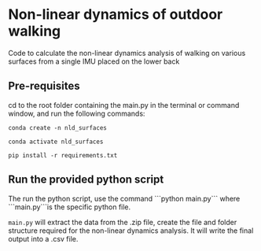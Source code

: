 <h1> Non-linear dynamics of outdoor walking </h1>
Code to calculate the non-linear dynamics analysis of walking on various surfaces from a single IMU placed on the lower back

<h2> Pre-requisites </h2>
cd to the root folder containing the main.py in the terminal or command window, and run the following commands:

```
conda create -n nld_surfaces 
```

```
conda activate nld_surfaces
```

```
pip install -r requirements.txt
```

<h2>Run the provided python script </h2>
The run the python script, use the command ```python main.py``` where ```main.py```is the specific python file. 

```main.py``` will extract the data from the .zip file, create the file and folder structure required for the non-linear dynamics analysis. 
It will write the final output into a .csv file.




